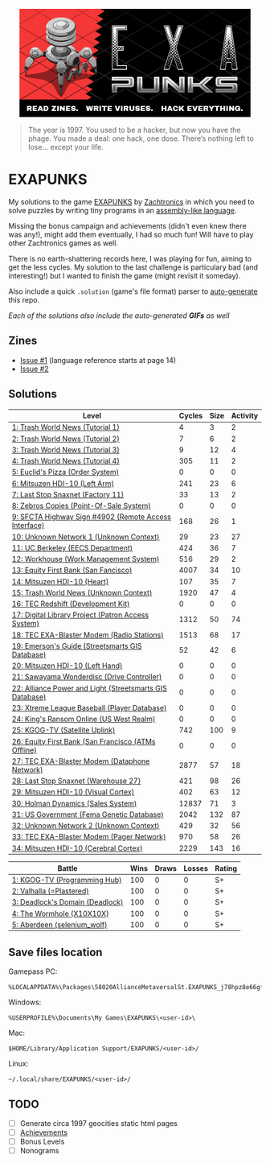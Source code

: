 <p align="center"><a href="https://store.steampowered.com/app/716490/EXAPUNKS/" target="_blank" rel="noopener noreferrer"><img src="assets/header.jpg" alt="EXAPUNKS logo"></a></p>

> The year is 1997. You used to be a hacker, but now you have the phage. You made a deal: one hack, one dose. There’s nothing left to lose… except your life.

# EXAPUNKS

My solutions to the game [EXAPUNKS](https://store.steampowered.com/app/716490/EXAPUNKS/) by [Zachtronics](https://www.zachtronics.com/) in which you need to solve puzzles by writing tiny programs in an [assembly-like language](https://steamcommunity.com/sharedfiles/filedetails/?id=1480557969).

Missing the bonus campaign and achievements (didn't even knew there was any!), might add them eventually, I had so much fun! Will have to play other Zachtronics games as well.

There is no earth-shattering records here, I was playing for fun, aiming to get the less cycles. My solution to the last challenge is particulary bad (and interesting!) but I wanted to finish the game (might revisit it someday).

Also include a quick `.solution` (game's file format) parser to [auto-generate](EXA-Parser) this repo.

*Each of the solutions also include the auto-generated **GIFs** as well*

## Zines

- [Issue #1](assets/digital_en_1.pdf) (language reference starts at page 14)
- [Issue #2](assets/digital_en_2.pdf)

## Solutions

<!-- EXA_START -->
| Level                                                                                                                            | Cycles | Size | Activity |
|----------------------------------------------------------------------------------------------------------------------------------|--------|------|----------|
| [1: Trash World News (Tutorial 1)](solutions/01-trash-world-news-tutorial-1)                                                     | 4      | 3    | 2        |
| [2: Trash World News (Tutorial 2)](solutions/02-trash-world-news-tutorial-2)                                                     | 7      | 6    | 2        |
| [3: Trash World News (Tutorial 3)](solutions/03-trash-world-news-tutorial-3)                                                     | 9      | 12   | 4        |
| [4: Trash World News (Tutorial 4)](solutions/04-trash-world-news-tutorial-4)                                                     | 305    | 11   | 2        |
| [5: Euclid's Pizza (Order System)](solutions/05-euclids-pizza-order-system)                                                      | 0      | 0    | 0        |
| [6: Mitsuzen HDI-10 (Left Arm)](solutions/06-mitsuzen-hdi-10-left-arm)                                                           | 241    | 23   | 6        |
| [7: Last Stop Snaxnet (Factory 11)](solutions/07-last-stop-snaxnet-factory-11)                                                   | 33     | 13   | 2        |
| [8: Zebros Copies (Point-Of-Sale System)](solutions/08-zebros-copies-point-of-sale-system)                                       | 0      | 0    | 0        |
| [9: SFCTA Highway Sign #4902 (Remote Access Interface)](solutions/09-sfcta-highway-sign-4902-remote-access-interface)            | 168    | 26   | 1        |
| [10: Unknown Network 1 (Unknown Context)](solutions/10-unknown-network-1-unknown-context)                                        | 29     | 23   | 27       |
| [11: UC Berkeley (EECS Department)](solutions/11-uc-berkeley-eecs-department)                                                    | 424    | 36   | 7        |
| [12: Workhouse (Work Management System)](solutions/12-workhouse-work-management-system)                                          | 516    | 29   | 2        |
| [13: Equity First Bank (San Fancisco)](solutions/13-equity-first-bank-san-fancisco)                                              | 4007   | 34   | 10       |
| [14: Mitsuzen HDI-10 (Heart)](solutions/14-mitsuzen-hdi-10-heart)                                                                | 107    | 35   | 7        |
| [15: Trash World News (Unknown Context)](solutions/15-trash-world-news-unknown-context)                                          | 1920   | 47   | 4        |
| [16: TEC Redshift (Development Kit)](solutions/16-tec-redshift-development-kit)                                                  | 0      | 0    | 0        |
| [17: Digital Library Project (Patron Access System)](solutions/17-digital-library-project-patron-access-system)                  | 1312   | 50   | 74       |
| [18: TEC EXA-Blaster Modem (Radio Stations)](solutions/18-tec-exa-blaster-modem-radio-stations)                                  | 1513   | 68   | 17       |
| [19: Emerson's Guide (Streetsmarts GIS Database)](solutions/19-emersons-guide-streetsmarts-gis-database)                         | 52     | 42   | 6        |
| [20: Mitsuzen HDI-10 (Left Hand)](solutions/20-mitsuzen-hdi-10-left-hand)                                                        | 0      | 0    | 0        |
| [21: Sawayama Wonderdisc (Drive Controller)](solutions/21-sawayama-wonderdisc-drive-controller)                                  | 0      | 0    | 0        |
| [22: Alliance Power and Light (Streetsmarts GIS Database)](solutions/22-alliance-power-and-light-streetsmarts-gis-database)      | 0      | 0    | 0        |
| [23: Xtreme League Baseball (Player Database)](solutions/23-xtreme-league-baseball-player-database)                              | 0      | 0    | 0        |
| [24: King's Ransom Online (US West Realm)](solutions/24-kings-ransom-online-us-west-realm)                                       | 0      | 0    | 0        |
| [25: KGOG-TV (Satellite Uplink)](solutions/25-kgog-tv-satellite-uplink)                                                          | 742    | 100  | 9        |
| [26: Equity First Bank (San Francisco (ATMs Offline)](solutions/26-equity-first-bank-san-francisco-atms-offline)                 | 0      | 0    | 0        |
| [27: TEC EXA-Blaster Modem (Dataphone Network)](solutions/27-tec-exa-blaster-modem-dataphone-network)                            | 2877   | 57   | 18       |
| [28: Last Stop Snaxnet (Warehouse 27)](solutions/28-last-stop-snaxnet-warehouse-27)                                              | 421    | 98   | 26       |
| [29: Mitsuzen HDI-10 (Visual Cortex)](solutions/29-mitsuzen-hdi-10-visual-cortex)                                                | 402    | 63   | 12       |
| [30: Holman Dynamics (Sales System)](solutions/30-holman-dynamics-sales-system)                                                  | 12837  | 71   | 3        |
| [31: US Government (Fema Genetic Database)](solutions/31-us-government-fema-genetic-database)                                    | 2042   | 132  | 87       |
| [32: Unknown Network 2 (Unknown Context)](solutions/32-unknown-network-2-unknown-context)                                        | 429    | 32   | 56       |
| [33: TEC EXA-Blaster Modem (Pager Network)](solutions/33-tec-exa-blaster-modem-pager-network)                                    | 970    | 58   | 26       |
| [34: Mitsuzen HDI-10 (Cerebral Cortex)](solutions/34-mitsuzen-hdi-10-cerebral-cortex)                                            | 2229   | 143  | 16       |

| Battle                                                                                                                          | Wins | Draws | Losses | Rating |
|---------------------------------------------------------------------------------------------------------------------------------|------|-------|--------|--------|
| [1: KGOG-TV (Programming Hub)](battles/01-kgog-tv-programming-hub)                                                              | 100  | 0     | 0      | S+     |
| [2: Valhalla (=Plastered)](battles/02-valhalla-plastered)                                                                       | 100  | 0     | 0      | S+     |
| [3: Deadlock's Domain (Deadlock)](battles/03-deadlocks-domain-deadlock)                                                         | 100  | 0     | 0      | S+     |
| [4: The Wormhole (X10X10X)](battles/04-the-wormhole-x10x10x)                                                                    | 100  | 0     | 0      | S+     |
| [5: Aberdeen (selenium_wolf)](battles/05-aberdeen-seleniumwolf)                                                                 | 100  | 0     | 0      | S+     |
<!-- EXA_END -->

## Save files location

Gamepass PC:
```
%LOCALAPPDATA%\Packages\58020AllianceMetaversalSt.EXAPUNKS_j78hpz8e66gfw\SystemAppData\xgs\0009000000DE7310_00000000000000000000000065287F60\all
```

Windows:
```
%USERPROFILE%\Documents\My Games\EXAPUNKS\<user-id>\
```

Mac:
```
$HOME/Library/Application Support/EXAPUNKS/<user-id>/
```

Linux:
```
~/.local/share/EXAPUNKS/<user-id>/
```

## TODO
- [ ] Generate circa 1997 geocities static html pages
- [ ] [Achievements](https://steamcommunity.com/stats/716490/achievements)
- [ ] Bonus Levels
- [ ] Nonograms
